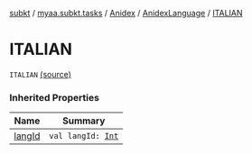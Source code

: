[subkt](../../../index.md) / [myaa.subkt.tasks](../../index.md) / [Anidex](../index.md) / [AnidexLanguage](index.md) / [ITALIAN](./-i-t-a-l-i-a-n.md)

# ITALIAN

`ITALIAN` [(source)](https://github.com/Myaamori/SubKt/blob/0.1.9/src/main/kotlin/myaa/subkt/tasks/tasks.kt#L1069)

### Inherited Properties

| Name | Summary |
|---|---|
| [langId](lang-id.md) | `val langId: `[`Int`](https://kotlinlang.org/api/latest/jvm/stdlib/kotlin/-int/index.html) |
